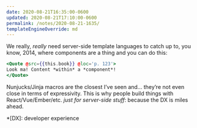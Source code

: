 ```yaml
---
date: 2020-08-21T16:35:00-0600
updated: 2020-08-21T17:10:00-0600
permalink: /notes/2020-08-21-1635/
templateEngineOverride: md
---
```


We really, *really* need server-side template languages to catch up to, you know, 2014, where components are a thing and you can do this:

```hbs
<Quote @src={{this.book}} @loc='p. 123'>
Look ma! Content *within* a *component*!
</Quote>
```

Nunjucks/Jinja macros are the closest I’ve seen and… they’re not even close in terms of expressivity. This is why people build things with React/Vue/Ember/etc. *just for server-side stuff*: because the DX is miles ahead.

*[DX]: developer experience